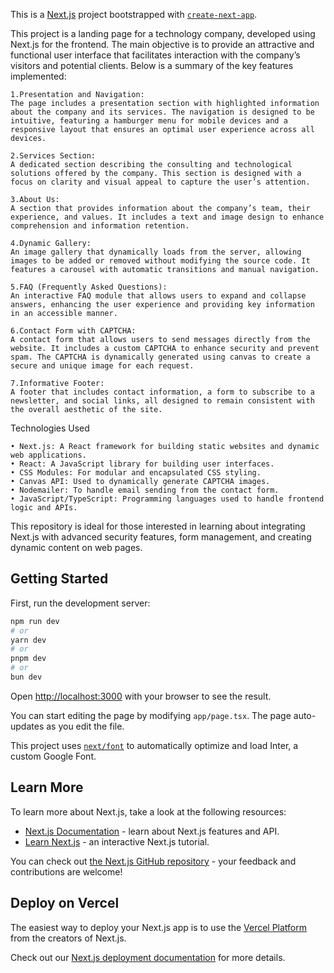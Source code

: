 This is a [Next.js](https://nextjs.org/) project bootstrapped with [`create-next-app`](https://github.com/vercel/next.js/tree/canary/packages/create-next-app).

This project is a landing page for a technology company, developed using Next.js for the frontend. The main objective is to provide an attractive and functional user interface that facilitates interaction with the company’s visitors and potential clients. Below is a summary of the key features implemented:

	1.Presentation and Navigation:
	The page includes a presentation section with highlighted information about the company and its services. The navigation is designed to be intuitive, featuring a hamburger menu for mobile devices and a responsive layout that ensures an optimal user experience across all devices.
 
	2.Services Section:
	A dedicated section describing the consulting and technological solutions offered by the company. This section is designed with a focus on clarity and visual appeal to capture the user’s attention.
 
	3.About Us:
	A section that provides information about the company’s team, their experience, and values. It includes a text and image design to enhance comprehension and information retention.
 
	4.Dynamic Gallery:
	An image gallery that dynamically loads from the server, allowing images to be added or removed without modifying the source code. It features a carousel with automatic transitions and manual navigation.
 
	5.FAQ (Frequently Asked Questions):
	An interactive FAQ module that allows users to expand and collapse answers, enhancing the user experience and providing key information in an accessible manner.
 
	6.Contact Form with CAPTCHA:
	A contact form that allows users to send messages directly from the website. It includes a custom CAPTCHA to enhance security and prevent spam. The CAPTCHA is dynamically generated using canvas to create a secure and unique image for each request.
 
	7.Informative Footer:
	A footer that includes contact information, a form to subscribe to a newsletter, and social links, all designed to remain consistent with the overall aesthetic of the site.

Technologies Used

	• Next.js: A React framework for building static websites and dynamic web applications.
	• React: A JavaScript library for building user interfaces.
	• CSS Modules: For modular and encapsulated CSS styling.
	• Canvas API: Used to dynamically generate CAPTCHA images.
	• Nodemailer: To handle email sending from the contact form.
	• JavaScript/TypeScript: Programming languages used to handle frontend logic and APIs.

This repository is ideal for those interested in learning about integrating Next.js with advanced security features, form management, and creating dynamic content on web pages.

## Getting Started

First, run the development server:

```bash
npm run dev
# or
yarn dev
# or
pnpm dev
# or
bun dev
```

Open [http://localhost:3000](http://localhost:3000) with your browser to see the result.

You can start editing the page by modifying `app/page.tsx`. The page auto-updates as you edit the file.

This project uses [`next/font`](https://nextjs.org/docs/basic-features/font-optimization) to automatically optimize and load Inter, a custom Google Font.

## Learn More

To learn more about Next.js, take a look at the following resources:

- [Next.js Documentation](https://nextjs.org/docs) - learn about Next.js features and API.
- [Learn Next.js](https://nextjs.org/learn) - an interactive Next.js tutorial.

You can check out [the Next.js GitHub repository](https://github.com/vercel/next.js/) - your feedback and contributions are welcome!



## Deploy on Vercel

The easiest way to deploy your Next.js app is to use the [Vercel Platform](https://vercel.com/new?utm_medium=default-template&filter=next.js&utm_source=create-next-app&utm_campaign=create-next-app-readme) from the creators of Next.js.

Check out our [Next.js deployment documentation](https://nextjs.org/docs/deployment) for more details.
